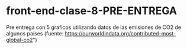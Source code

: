 # front-end-clase-8-PRE-ENTREGA
Pre entrega con 5 graficos utilizando datos de las emisiones de CO2 de algunos países (fuente: https://ourworldindata.org/contributed-most-global-co2")
